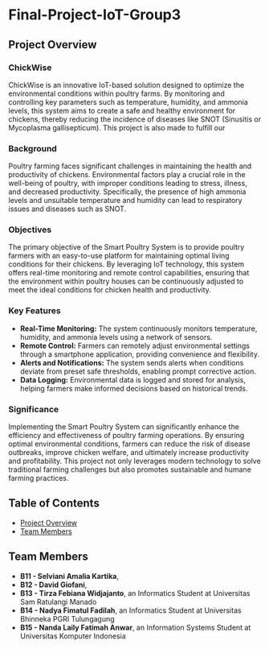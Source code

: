 # Final-Project-IoT-Group3

## Project Overview
### ChickWise  

ChickWise is an innovative IoT-based solution designed to optimize the environmental conditions within poultry farms. By monitoring and controlling key parameters such as temperature, humidity, and ammonia levels, this system aims to create a safe and healthy environment for chickens, thereby reducing the incidence of diseases like SNOT (Sinusitis or Mycoplasma gallisepticum). This project is also made to fulfill our 

### Background

Poultry farming faces significant challenges in maintaining the health and productivity of chickens. Environmental factors play a crucial role in the well-being of poultry, with improper conditions leading to stress, illness, and decreased productivity. Specifically, the presence of high ammonia levels and unsuitable temperature and humidity can lead to respiratory issues and diseases such as SNOT.

### Objectives

The primary objective of the Smart Poultry System is to provide poultry farmers with an easy-to-use platform for maintaining optimal living conditions for their chickens. By leveraging IoT technology, this system offers real-time monitoring and remote control capabilities, ensuring that the environment within poultry houses can be continuously adjusted to meet the ideal conditions for chicken health and productivity.

### Key Features

- **Real-Time Monitoring:** The system continuously monitors temperature, humidity, and ammonia levels using a network of sensors.
- **Remote Control:** Farmers can remotely adjust environmental settings through a smartphone application, providing convenience and flexibility.
- **Alerts and Notifications:** The system sends alerts when conditions deviate from preset safe thresholds, enabling prompt corrective action.
- **Data Logging:** Environmental data is logged and stored for analysis, helping farmers make informed decisions based on historical trends.

### Significance

Implementing the Smart Poultry System can significantly enhance the efficiency and effectiveness of poultry farming operations. By ensuring optimal environmental conditions, farmers can reduce the risk of disease outbreaks, improve chicken welfare, and ultimately increase productivity and profitability. This project not only leverages modern technology to solve traditional farming challenges but also promotes sustainable and humane farming practices.

## Table of Contents
- [Project Overview](#project-overview)
- [Team Members](#team-members)

## Team Members
- **B11 - Selviani Amalia Kartika**,   
- **B12 - David Giofani**, 
- **B13 - Tirza Febiana Widjajanto**,  an Informatics Student at Universitas Sam Ratulangi Manado   
- **B14 - Nadya Fimatul Fadilah**, an Informatics Student at Universitas Bhinneka PGRI Tulungagung
- **B15 - Nanda Laily Fatimah Anwar**, an Information Systems Student at Universitas Komputer Indonesia

